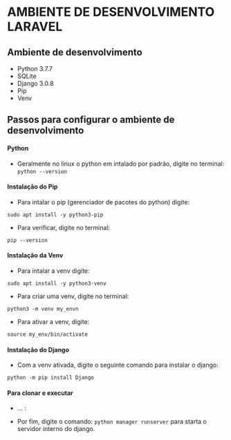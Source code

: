 # AMBIENTE DE DESENVOLVIMENTO LARAVEL

## Ambiente de desenvolvimento

* Python 3.7.7
* SQLite 
* Django 3.0.8
* Pip
* Venv

## Passos para configurar o ambiente de desenvolvimento

#### Python

* Geralmente no linux o python em intalado por padrão, digite no terminal: `python --version`

#### Instalação do Pip

* Para intalar o pip (gerenciador de pacotes do python) digite:

`sudo apt install -y python3-pip`

* Para verificar, digite no terminal:

`pip --version`

#### Instalação da Venv

* Para intalar a venv digite:

`sudo apt install -y python3-venv`

* Para criar uma venv, digite no terminal:

`python3 -m venv my_envn`

* Para ativar a venv, digite:

`source my_env/bin/activate`

#### Instalação do Django

* Com a venv ativada, digite o seguinte comando para instalar o django:

`python -m pip install Django` 

#### Para clonar e executar

* ... : 

* Por fim, digite o comando: `python manager runserver` para starta o servidor interno do django.  
